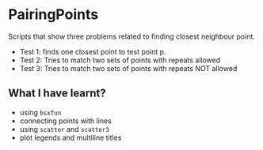 # PairingPoints
Scripts that show three problems related to finding closest neighbour point. 


  * Test 1: finds one closest point to test point p. 
  * Test 2: Tries to match two sets of points with repeats allowed
  * Test 3: Tries to match two sets of points with repeats NOT allowed


## What I have learnt?

  * using `bsxfun` 
  * connecting points with lines
  * using `scatter` and `scatter3`
  * plot legends and multiline titles
